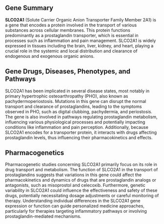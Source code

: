 ## Gene Summary
**SLCO2A1** (Solute Carrier Organic Anion Transporter Family Member 2A1) is a gene that encodes a protein involved in the transport of various substances across cellular membranes. This protein functions predominantly as a prostaglandin transporter, which is essential in processes such as inflammation and pain management. SLCO2A1 is widely expressed in tissues including the brain, liver, kidney, and heart, playing a crucial role in the systemic and local distribution and clearance of endogenous and exogenous organic anions.

## Gene Drugs, Diseases, Phenotypes, and Pathways
SLCO2A1 has been implicated in several disease states, most notably in primary hypertrophic osteoarthropathy (PHO), also known as pachydermoperiostosis. Mutations in this gene can disrupt the normal transport and clearance of prostaglandins, leading to the symptoms observed in PHO, such as digital clubbing, pachydermia, and periostosis. The gene is also involved in pathways regulating prostaglandin metabolism, influencing various physiological processes and potentially impacting conditions like inflammation and pain perception. Additionally, because SLCO2A1 encodes for a transporter protein, it interacts with drugs affecting prostaglandin levels, thus influencing their pharmacokinetics and effects.

## Pharmacogenetics
Pharmacogenetic studies concerning SLCO2A1 primarily focus on its role in drug transport and metabolism. The function of SLCO2A1 in the transport of prostaglandins suggests that variations in this gene could affect the pharmacokinetics and dynamics of drugs that are prostaglandin analogs or antagonists, such as misoprostol and celecoxib. Furthermore, genetic variability in SLCO2A1 could influence the effectiveness and safety of these drugs, potentially necessitating dosage adjustments or careful monitoring of therapy. Understanding individual differences in the SLCO2A1 gene expression or function can guide personalized medicine approaches, particularly for therapies targeting inflammatory pathways or involving prostaglandin-mediated mechanisms.